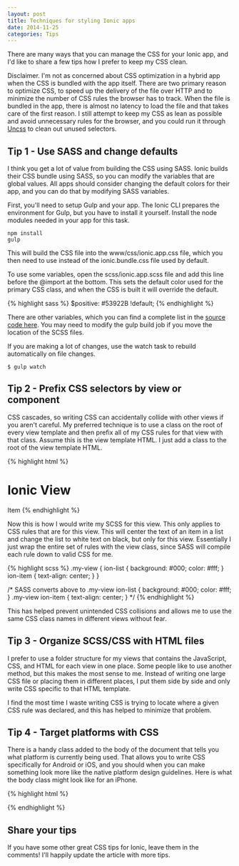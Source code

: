 ```yaml
---
layout: post
title: Techniques for styling Ionic apps
date: 2014-11-25
categories: Tips
---
```

There are many ways that you can manage the CSS for your Ionic app, and I'd like to share a few tips how I prefer to keep my CSS clean.

Disclaimer. I'm not as concerned about CSS optimization in a hybrid app when the CSS is bundled with the app itself. There are two primary reason to optimize CSS, to speed up the delivery of the file over HTTP and to minimize the number of CSS rules the browser has to track. When the file is bundled in the app, there is almost no latency to load the file and that takes care of the first reason. I still attempt to keep my CSS as lean as possible and avoid unnecessary rules for the browser, and you could run it through [Uncss](https://github.com/giakki/uncss) to clean out unused selectors.

<!--more-->

## Tip 1 - Use SASS and change defaults

I think you get a lot of value from building the CSS using SASS. Ionic builds their CSS bundle using SASS, so you can modify the variables that are global values. All apps should consider changing the default colors for their app, and you can do that by modifying SASS variables.

First, you'll need to setup Gulp and your app. The Ionic CLI prepares the environment for Gulp, but you have to install it yourself. Install the node modules needed in your app for this task.

    npm install
    gulp

This will build the CSS file into the www/css/ionic.app.css file, which you then need to use instead of the ionic.bundle.css file used by default.

To use some variables, open the scss/ionic.app.scss file and add this line before the @import at the bottom. This sets the default color used for the primary CSS class, and when the CSS is built it will override the default.

{% highlight sass %}
$positive: #53922B !default;
{% endhighlight %}

There are other variables, which you can find a complete list in the [source code here](https://github.com/driftyco/ionic/blob/master/scss/_variables.scss). You may need to modify the gulp build job if you move the location of the SCSS files.

If you are making a lot of changes, use the watch task to rebuild automatically on file changes.

    $ gulp watch

## Tip 2 - Prefix CSS selectors by view or component

CSS cascades, so writing CSS can accidentally collide with other views if you aren't careful. My preferred technique is to use a class on the root of every view template and then prefix all of my CSS rules for that view with that class. Assume this is the view template HTML. I just add a class to the root of the view template HTML.

{% highlight html %}
<ion-view title="My View" class="my-view">
  <ion-header-bar class="bar-stable">
    <h1 class="title">Ionic View</h1>
  </ion-header-bar>
  <ion-content>
    <ion-list>
      <ion-item>Item</ion-item>
    </ion-list>
  </ion-content>
</ion-view>
{% endhighlight %}

Now this is how I would write my SCSS for this view. This only applies to CSS rules that are for this view. This will center the text of an item in a list and change the list to white text on black, but only for this view. Essentially I just wrap the entire set of rules with the view class, since SASS will compile each rule down to valid CSS for me.

{% highlight scss %}
.my-view {
  ion-list {
    background: #000;
    color: #fff;
  }
  ion-item {
     text-align: center;
  }
}

/* SASS converts above to
.my-view ion-list { background: #000; color: #fff; }
.my-view ion-item { text-align: center; }
*/
{% endhighlight %}

This has helped prevent unintended CSS collisions and allows me to use the same CSS class names in different views without fear.

## Tip 3 - Organize SCSS/CSS with HTML files

I prefer to use a folder structure for my views that contains the JavaScript, CSS, and HTML for each view in one place. Some people like to use another method, but this makes the most sense to me. Instead of writing one large CSS file or placing them in different places, I put them side by side and only write CSS specific to that HTML template.

I find the most time I waste writing CSS is trying to locate where a given CSS rule was declared, and this has helped to minimize that problem.

## Tip 4 - Target platforms with CSS

There is a handy class added to the body of the document that tells you what platform is currently being used. That allows you to write CSS specifically for Android or iOS, and you should when you can make something look more like the native platform design guidelines. Here is what the body class might look like for an iPhone.

{% highlight html %}
<body class="grade-a platform-ios platform-ios7 platform-ios7_0 platform-ready" />
{% endhighlight %}

## Share your tips

If you have some other great CSS tips for Ionic, leave them in the comments! I'll happily update the article with more tips.
